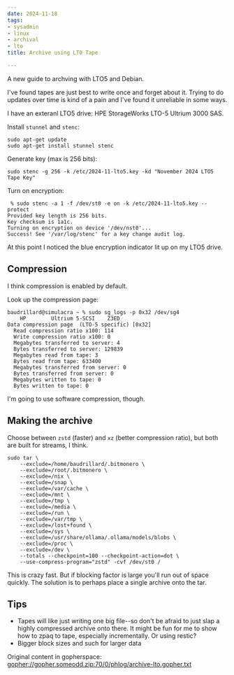 ```yaml
---
date: 2024-11-18
tags:
- sysadmin
- linux
- archival
- lto
title: Archive using LTO Tape

---
```



A new guide to archving with LTO5 and Debian.

I've found tapes are just best to write once and forget about it. Trying to do
updates over time is kind of a pain and I've found it unreliable in some ways.

I have an exteranl LTO5 drive: HPE StorageWorks LTO-5 Ultrium 3000 SAS.

Install `stunnel` and `stenc`:

```
sudo apt-get update
sudo apt-get install stunnel stenc
```

Generate key (max is 256 bits):
```
sudo stenc -g 256 -k /etc/2024-11-lto5.key -kd "November 2024 LTO5 Tape Key"
```

Turn on encryption:

```
 % sudo stenc -a 1 -f /dev/st0 -e on -k /etc/2024-11-lto5.key --protect
Provided key length is 256 bits.
Key checksum is 1a1c.
Turning on encryption on device '/dev/nst0'...
Success! See '/var/log/stenc' for a key change audit log.
```

At this point I noticed the blue encryption indicator lit up on my LTO5 drive.

## Compression

I think compression is enabled by default.

Look up the compression page:

```
baudrillard@simulacra ~ % sudo sg_logs -p 0x32 /dev/sg4
    HP        Ultrium 5-SCSI    Z3ED
Data compression page  (LTO-5 specific) [0x32]
  Read compression ratio x100: 114
  Write compression ratio x100: 0
  Megabytes transferred to server: 4
  Bytes transferred to server: 129839
  Megabytes read from tape: 3
  Bytes read from tape: 633400
  Megabytes transferred from server: 0
  Bytes transferred from server: 0
  Megabytes written to tape: 0
  Bytes written to tape: 0
```

I'm going to use software compression, though.

## Making the archive

Choose between `zstd` (faster) and `xz` (better compression ratio), but both
are built for streams, I think.

```
sudo tar \
    --exclude=/home/baudrillard/.bitmonero \
    --exclude=/root/.bitmonero \
    --exclude=/nix \
    --exclude=/snap \
    --exclude=/var/cache \
    --exclude=/mnt \
    --exclude=/tmp \
    --exclude=/media \
    --exclude=/run \
    --exclude=/var/tmp \
    --exclude=/lost+found \
    --exclude=/sys \
    --exclude=/usr/share/ollama/.ollama/models/blobs \
    --exclude=/proc \
    --exclude=/dev \
    --totals --checkpoint=100 --checkpoint-action=dot \
    --use-compress-program="zstd" -cvf /dev/st0 /
```

This is crazy fast. But if blocking factor is large you'll run out of space
quickly. The solution is to perhaps place a single archive onto the tar.

## Tips

* Tapes will like just writing one big file--so don't be afraid to just slap a
  highly compressed archive onto there. It might be fun for me to show how to
  zpaq to tape, especially incrementally. Or using restic?
* Bigger block sizes and such for larger data

Original content in gopherspace: [gopher://gopher.someodd.zip:70/0/phlog/archive-lto.gopher.txt](gopher://gopher.someodd.zip:70/0/phlog/archive-lto.gopher.txt)
